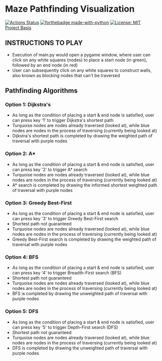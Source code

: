 # Maze Pathfinding Visualization

[![Actions Status](https://github.com/boher/Maze-Pathfinder/actions/workflows/main.yml/badge.svg)](https://github.com/boher/Maze-Pathfinder/actions/workflows/main.yml/badge.svg)
[![forthebadge made-with-python](https://forthebadge.com/images/badges/made-with-python.svg)](https://www.python.org/)
[![License: MIT](https://img.shields.io/badge/License-MIT-yellow.svg)](https://opensource.org/licenses/MIT)
<br>[Project Basis](https://youtu.be/JtiK0DOeI4A)

## INSTRUCTIONS TO PLAY

- Execution of main.py would open a pygame window, where user can click on any white squares (nodes) to place a start
  node (in green), followed by an end node (in red)
- User can subsequently click on any white squares to construct walls, also known as blocking nodes that can't be
  traversed

## Pathfinding Algorithms

### Option 1: Dijkstra's

- As long as the condition of placing a start & end node is satisfied, user can press key '1' to trigger Dijkstra's
  shortest path
- Turquoise nodes are nodes already traversed (looked at), while blue nodes are nodes in the process of traversing 
  (currently being looked at)
- Dijkstra's shortest path is completed by drawing the weighted path of traversal with purple nodes

### Option 2: A*

- As long as the condition of placing a start & end node is satisfied, user can press key '2' to trigger A* search
- Turquoise nodes are nodes already traversed (looked at), while blue nodes are nodes in the process of traversing 
  (currently being looked at)
- A* search is completed by drawing the informed shortest weighted path of traversal with purple nodes

### Option 3: Greedy Best-First

- As long as the condition of placing a start & end node is satisfied, user can press key '3' to trigger Greedy
  Best-First search
- Shortest path not guaranteed
- Turquoise nodes are nodes already traversed (looked at), while blue nodes are nodes in the process of traversing 
  (currently being looked at)
- Greedy Best-First search is completed by drawing the weighted path of traversal with purple nodes

### Option 4: BFS

- As long as the condition of placing a start & end node is satisfied, user can press key '4' to trigger Breadth-First
  search (BFS)
- Shortest path not guaranteed
- Turquoise nodes are nodes already traversed (looked at), while blue nodes are nodes in the process of traversing 
  (currently being looked at)
- BFS is completed by drawing the unweighted path of traversal with purple nodes

### Option 5: DFS

- As long as the condition of placing a start & end node is satisfied, user can press key '5' to trigger Depth-First
  search (DFS)
- Shortest path not guaranteed
- Turquoise nodes are nodes already traversed (looked at), while blue nodes are nodes in the process of traversing 
  (currently being looked at)
- DFS is completed by drawing the unweighted path of traversal with purple nodes